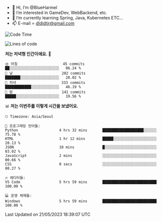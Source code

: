 - 👋 Hi, I’m @BlueHarmel
- 👀 I’m interested in GameDev, WebBackend, etc.
- 🌱 I’m currently learning Spring, Java, Kubernetes ETC...
- 📫 E-mail = dldjdtjr@gmail.com
  <!--START_SECTION:waka-->
![Code Time](http://img.shields.io/badge/Code%20Time-231%20hrs%2031%20mins-blue)

![Lines of code](https://img.shields.io/badge/%EC%A0%80%EB%8A%94%20%EC%97%AC%ED%83%9C%EA%B9%8C%EC%A7%80%20-38.3%20million%20%EC%A4%84%EC%9D%98%20%EC%BD%94%EB%93%9C%EB%A5%BC%20%EC%9E%91%EC%84%B1%ED%96%88%EC%96%B4%EC%9A%94.-blue)

**저는 저녁형 인간이에요. 🦉** 

```text
🌞 아침                     45 commits          ██░░░░░░░░░░░░░░░░░░░░░░░   06.24 % 
🌆 낮　                     202 commits         ███████░░░░░░░░░░░░░░░░░░   28.02 % 
🌃 저녁                     333 commits         ████████████░░░░░░░░░░░░░   46.19 % 
🌙 밤　                     141 commits         █████░░░░░░░░░░░░░░░░░░░░   19.56 % 
```


📊 **저는 이번주를 이렇게 시간을 보냈어요.** 

```text
🕑︎ Timezone: Asia/Seoul

💬 프로그래밍 언어들: 
Python                   4 hrs 32 mins       ███████████████████░░░░░░   75.78 % 
HTML                     1 hr 12 mins        █████░░░░░░░░░░░░░░░░░░░░   20.13 % 
JSON                     10 mins             █░░░░░░░░░░░░░░░░░░░░░░░░   03.02 % 
JavaScript               2 mins              ░░░░░░░░░░░░░░░░░░░░░░░░░   00.66 % 
CSS                      0 secs              ░░░░░░░░░░░░░░░░░░░░░░░░░   00.27 % 

🔥 에디터들: 
VS Code                  5 hrs 59 mins       █████████████████████████   100.00 % 

💻 운영 체제들: 
Windows                  5 hrs 59 mins       █████████████████████████   100.00 % 
```


 Last Updated on 21/05/2023 18:39:07 UTC
<!--END_SECTION:waka-->
<!---
BlueHarmel/BlueHarmel is a ✨ special ✨ repository because its `README.md` (this file) appears on your GitHub profile.
You can click the Preview link to take a look at your changes.
--->

